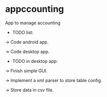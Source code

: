 # appccounting
App to manage accounting

- TODO list:

-> Code android app.

-> Code desktop app.

- TODO in desktop app:

-> Finish simple GUI.

-> Implement a xml parser to store table config.

-> Store data in csv file.
